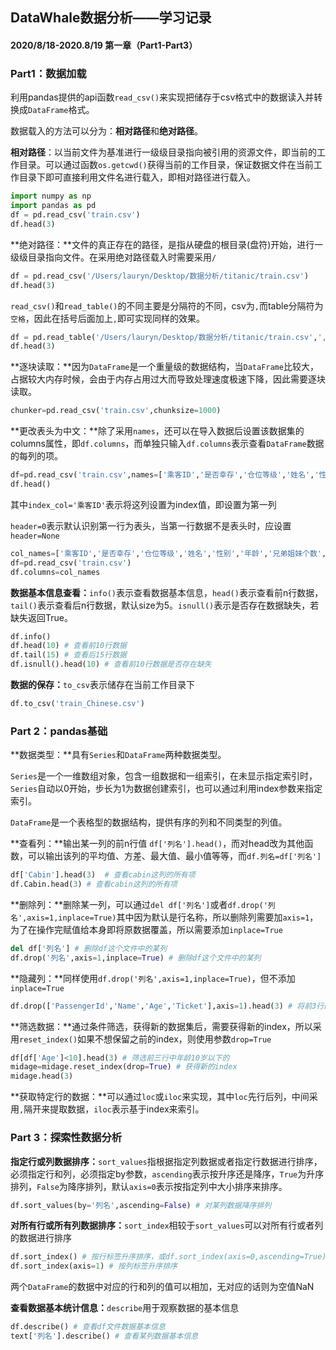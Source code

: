 

## DataWhale数据分析——学习记录

#### 2020/8/18-2020.8/19  第一章（Part1-Part3）



### Part1：数据加载

利用pandas提供的api函数`read_csv()`来实现把储存于csv格式中的数据读入并转换成`DataFrame`格式。

数据载入的方法可以分为：**相对路径**和**绝对路径**。

**相对路径**：以当前文件为基准进行一级级目录指向被引用的资源文件，即当前的工作目录。可以通过函数`os.getcwd()`获得当前的工作目录，保证数据文件在当前工作目录下即可直接利用文件名进行载入，即相对路径进行载入。

```python
import numpy as np
import pandas as pd
df = pd.read_csv('train.csv')
df.head(3)
```

**绝对路径：**文件的真正存在的路径，是指从硬盘的根目录(盘符)开始，进行一级级目录指向文件。在采用绝对路径载入时需要采用`/`

```python
df = pd.read_csv('/Users/lauryn/Desktop/数据分析/titanic/train.csv')
df.head(3)
```

`read_csv()`和`read_table()`的不同主要是分隔符的不同，csv为`,`而table分隔符为`空格`，因此在括号后面加上`,`即可实现同样的效果。

```python
df = pd.read_table('/Users/lauryn/Desktop/数据分析/titanic/train.csv',',')
df.head(3)
```

**逐块读取：**因为`DataFrame`是一个重量级的数据结构，当`DataFrame`比较大，占据较大内存时候，会由于内存占用过大而导致处理速度极速下降，因此需要逐块读取。

```python
chunker=pd.read_csv('train.csv',chunksize=1000)
```

**更改表头为中文：**除了采用`names`，还可以在导入数据后设置该数据集的columns属性，即`df.columns`，而单独只输入`df.columns`表示查看`DataFrame`数据的每列的项。

```python
df=pd.read_csv('train.csv',names=['乘客ID','是否幸存','仓位等级','姓名','性别','年龄','兄弟姐妹个数','父母子女个数','船票信息','票价','客舱','登船港口'],index_col='乘客ID',header=0)
df.head()
```

其中`index_col='乘客ID'`表示将这列设置为index值，即设置为第一列

`header=0`表示默认识别第一行为表头，当第一行数据不是表头时，应设置`header=None`

```python
col_names=['乘客ID','是否幸存','仓位等级','姓名','性别','年龄','兄弟姐妹个数','父母子女个数','船票信息','票价','客舱','登船港口']
df=pd.read_csv('train.csv')
df.columns=col_names
```

**数据基本信息查看：**`info()`表示查看数据基本信息，`head()`表示查看前n行数据，`tail()`表示查看后n行数据，默认size为5。`isnull()`表示是否存在数据缺失，若缺失返回True。

```python
df.info()
df.head(10) # 查看前10行数据
df.tail(15) # 查看后15行数据
df.isnull().head(10) # 查看前10行数据是否存在缺失
```

**数据的保存：**`to_csv`表示储存在当前工作目录下

```python
df.to_csv('train_Chinese.csv')
```

### Part 2：pandas基础

**数据类型：**具有`Series`和`DataFrame`两种数据类型。

`Series`是一个一维数组对象，包含一组数据和一组索引，在未显示指定索引时，`Series`自动以0开始，步长为1为数据创建索引，也可以通过利用index参数来指定索引。

`DataFrame`是一个表格型的数据结构，提供有序的列和不同类型的列值。

**查看列：**输出某一列的前n行值 `df['列名'].head()`，而对head改为其他函数，可以输出该列的平均值、方差、最大值、最小值等等，而`df.列名=df['列名']`

```python
df['Cabin'].head(3)  # 查看cabin这列的所有项
df.Cabin.head(3) # 查看cabin这列的所有项
```

**删除列：**删除某一列，可以通过`del df['列名']`或者`df.drop('列名',axis=1,inplace=True)`其中因为默认是行名称，所以删除列需要加`axis=1`，为了在操作完赋值给本身即将原数据覆盖，所以需要添加`inplace=True`

```python
del df['列名'] # 删除df这个文件中的某列
df.drop('列名',axis=1,inplace=True) # 删除df这个文件中的某列
```

**隐藏列：**同样使用`df.drop('列名',axis=1,inplace=True)`，但不添加`inplace=True`

```python
df.drop(['PassengerId','Name','Age','Ticket'],axis=1).head(3) # 将前3行的其中4列隐藏
```

**筛选数据：**通过条件筛选，获得新的数据集后，需要获得新的index，所以采用`reset_index()`如果不想保留之前的index，则使用参数`drop=True`

```python
df[df['Age']<10].head(3) # 筛选前三行中年龄10岁以下的
midage=midage.reset_index(drop=True) # 获得新的index
midage.head(3)
```

**获取特定行的数据：**可以通过`loc`或`iloc`来实现，其中`loc`先行后列，中间采用`,`隔开来提取数据，`iloc`表示基于index来索引。

### Part 3：探索性数据分析

**指定行或列数据排序：**`sort_values`指根据指定列数据或者指定行数据进行排序，必须指定行和列，必须指定by参数，`ascending`表示按升序还是降序，`True`为升序排列，`False`为降序排列，默认`axis=0`表示按指定列中大小排序来排序。

```python
df.sort_values(by='列名',ascending=False) # 对某列数据降序排列
```

**对所有行或所有列数据排序：**`sort_index`相较于`sort_values`可以对所有行或者列的数据进行排序

```python
df.sort_index() # 按行标签升序排序，或df.sort_index(axis=0,ascending=True)
df.sort_index(axis=1) # 按列标签升序排序
```

两个`DataFrame`的数据中对应的行和列的值可以相加，无对应的话则为空值NaN

**查看数据基本统计信息：**`describe`用于观察数据的基本信息

```python
df.describe() # 查看df文件数据基本信息
text['列名'].describe() # 查看某列数据基本信息
```

